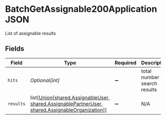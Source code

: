 # BatchGetAssignable200ApplicationJSON

List of assignable results


## Fields

| Field                                                                                                                                | Type                                                                                                                                 | Required                                                                                                                             | Description                                                                                                                          | Example                                                                                                                              |
| ------------------------------------------------------------------------------------------------------------------------------------ | ------------------------------------------------------------------------------------------------------------------------------------ | ------------------------------------------------------------------------------------------------------------------------------------ | ------------------------------------------------------------------------------------------------------------------------------------ | ------------------------------------------------------------------------------------------------------------------------------------ |
| `hits`                                                                                                                               | *Optional[int]*                                                                                                                      | :heavy_minus_sign:                                                                                                                   | total number of search results                                                                                                       | 25                                                                                                                                   |
| `results`                                                                                                                            | list[[Union[shared.AssignableUser, shared.AssignablePartnerUser, shared.AssignableOrganization]](../../models/shared/assignable.md)] | :heavy_minus_sign:                                                                                                                   | N/A                                                                                                                                  |                                                                                                                                      |